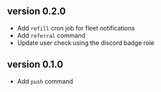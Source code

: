 ## version 0.2.0

- Add `refill` cron job for fleet notifications
- Add `referral` command
- Update user check using the discord badge role

## version 0.1.0

- Add `push` command
